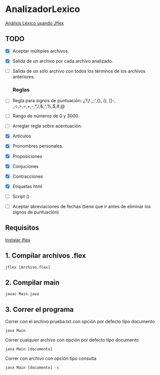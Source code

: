 # AnalizadorLexico

[Análisis Léxico usando Jflex](https://jonathanbucaro.com/2015/04/26/analisis-lexico-usando-jflex/)

## TODO

* [X] Aceptar múltiples archivos.
* [X] Salida de un archivo por cada archivo analizado.
* [ ] Salida de un solo archivo con todos los términos de los archivos anteriores.

  ### Reglas 
* [ ] Regla para signos de puntuación: ¿?¡!.,;:‘,{}, (), []-, _<,>,=,+,-,*,/,&,^,%,$,#,@
* [ ] Rango de números de 0 y 3000.
* [ ] Arreglar regla sobre acentuación.
* [X] Artículos
* [X] Pronombres personales.
* [X] Proposiciones
* [X] Conjuciones
* [X] Contracciones
* [X] Etiquetas html
* [ ] Script (<script>.*</script>)
* [ ] Aceptar abreviaciones de fechas (tiene que ir antes de eliminar los signos de puntuación)

## Requisitos

[Instalar jflex](https://jonathanbucaro.com/2015/04/11/instalacion-jflex/)

## 1. Compilar archivos .flex

```
jflex [Archivo.flex]
```

## 2. Compilar main

```
javac Main.java
```

## 3. Correr el programa

Correr con el archivo prueba.txt con opción por defecto tipo documento
```
java Main
```
Correr cualquier archivo con opción por defecto tipo documento
```
java Main [documento]
```
Correr con archivo con opción tipo consulta
```
java Main [documento] -c
```

